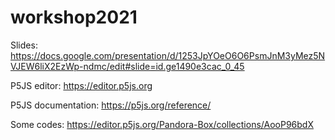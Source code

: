 # workshop2021


Slides: https://docs.google.com/presentation/d/1253JpYOeO6O6PsmJnM3yMez5NVJEW6liX2EzWp-ndmc/edit#slide=id.ge1490e3cac_0_45

P5JS editor: https://editor.p5js.org

P5JS documentation: https://p5js.org/reference/

Some codes: https://editor.p5js.org/Pandora-Box/collections/AooP96bdX

